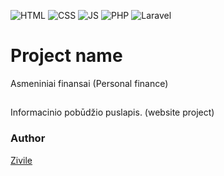 ![HTML](https://img.shields.io/badge/code-HTML-brightgreen)
![CSS](https://img.shields.io/badge/code-CSS-green)
![JS](https://img.shields.io/badge/code-JS-orange)
![PHP](https://img.shields.io/badge/code-PHP-blue)
![Laravel](https://img.shields.io/badge/framework-Laravel-red)

# Project name
Asmeniniai finansai
(Personal finance)

##
Informacinio pobūdžio puslapis.
(website project)

### Author
[Zivile](https://github.com/zvlzvl)
